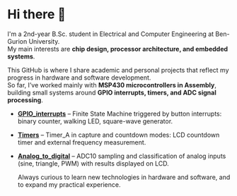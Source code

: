 # Hi there 👋

I'm a 2nd-year B.Sc. student in Electrical and Computer Engineering at Ben-Gurion University.  
My main interests are **chip design, processor architecture, and embedded systems**.  

This GitHub is where I share academic and personal projects that reflect my progress in hardware and software development.  
So far, I’ve worked mainly with **MSP430 microcontrollers in Assembly**, building small systems around **GPIO interrupts, timers, and ADC signal processing**.  

- **[GPIO_interrupts](https://github.com/yonisartov/GPIO_interrupts)** – Finite State Machine triggered by button interrupts: binary counter, walking LED, square-wave generator.  
- **[Timers](https://github.com/yonisartov/Timers)** – Timer_A in capture and countdown modes: LCD countdown timer and external frequency measurement.  
- **[Analog_to_digital](https://github.com/yonisartov/Analog_to_digital)** – ADC10 sampling and classification of analog inputs (sine, triangle, PWM) with results displayed on LCD.

  Always curious to learn new technologies in hardware and software, and to expand my practical experience.
